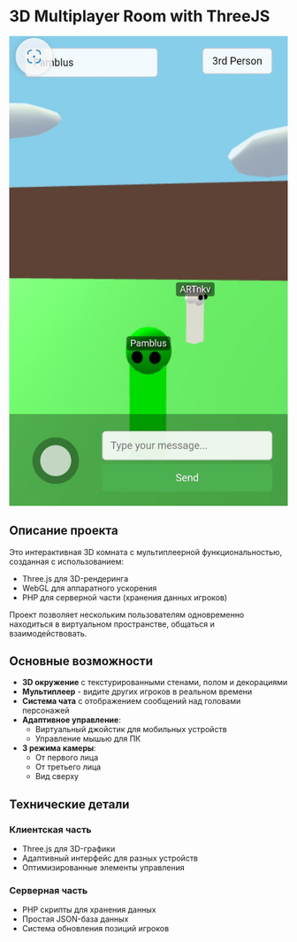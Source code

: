 # 3D Multiplayer Room with ThreeJS

![3D Multiplayer Room Preview](room.jpg)


## Описание проекта

Это интерактивная 3D комната с мультиплеерной функциональностью, созданная с использованием:
- Three.js для 3D-рендеринга
- WebGL для аппаратного ускорения
- PHP для серверной части (хранения данных игроков)

Проект позволяет нескольким пользователям одновременно находиться в виртуальном пространстве, общаться и взаимодействовать.

## Основные возможности

- **3D окружение** с текстурированными стенами, полом и декорациями
- **Мультиплеер** - видите других игроков в реальном времени
- **Система чата** с отображением сообщений над головами персонажей
- **Адаптивное управление**:
  - Виртуальный джойстик для мобильных устройств
  - Управление мышью для ПК
- **3 режима камеры**:
  - От первого лица
  - От третьего лица
  - Вид сверху

## Технические детали

### Клиентская часть
- Three.js для 3D-графики
- Адаптивный интерфейс для разных устройств
- Оптимизированные элементы управления

### Серверная часть
- PHP скрипты для хранения данных
- Простая JSON-база данных
- Система обновления позиций игроков
